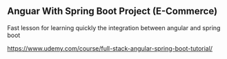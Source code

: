 ## Anguar With Spring Boot Project (E-Commerce)

Fast lesson for learning quickly the integration between angular and spring boot

https://www.udemy.com/course/full-stack-angular-spring-boot-tutorial/
